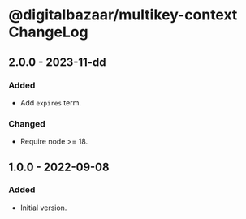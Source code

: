 # @digitalbazaar/multikey-context ChangeLog

## 2.0.0 - 2023-11-dd

### Added
- Add `expires` term.

### Changed
- Require node >= 18.

## 1.0.0 - 2022-09-08

### Added

- Initial version.
